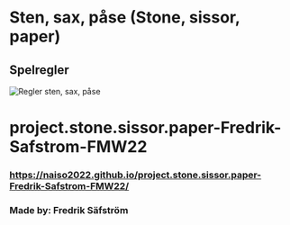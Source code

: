 # Sten, sax, påse (Stone, sissor, paper)

## Spelregler

![Regler sten, sax, påse](https://github.com/chasacademy-sandra-larsson/js--rock-paper-scissor/blob/main/Rock-paper-scissors-sv.svg.png)
# project.stone.sissor.paper-Fredrik-Safstrom-FMW22
### https://naiso2022.github.io/project.stone.sissor.paper-Fredrik-Safstrom-FMW22/
### Made by: Fredrik Säfström
